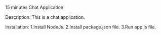 15 minutes Chat Application

Description:
This is a chat application.

Installation:
1.Install NodeJs.
2.Install package.json file.
3.Run app.js file.
